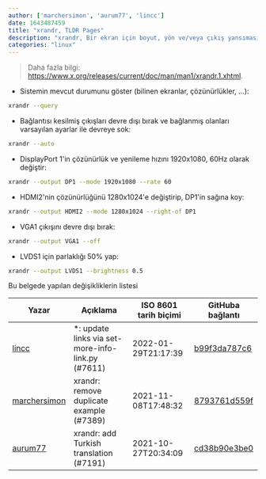 ```yaml
---
author: ['marchersimon', 'aurum77', 'lincc']
date: 1643487459
title: "xrandr, TLDR Pages"
description: "xrandr, Bir ekran için boyut, yön ve/veya çıkış yansımasını ayarla."
categories: "linux"
---
```

> Daha fazla bilgi: <https://www.x.org/releases/current/doc/man/man1/xrandr.1.xhtml>.

- Sistemin mevcut durumunu göster (bilinen ekranlar, çözünürlükler, ...):

```bash
xrandr --query
```

- Bağlantısı kesilmiş çıkışları devre dışı bırak ve bağlanmış olanları varsayılan ayarlar ile devreye sok:

```bash
xrandr --auto
```

- DisplayPort 1'in çözünürlük ve yenileme hızını 1920x1080, 60Hz olarak değiştir:

```bash
xrandr --output DP1 --mode 1920x1080 --rate 60
```

- HDMI2'nin çözünürlüğünü 1280x1024'e değiştirip, DP1'in sağına koy:

```bash
xrandr --output HDMI2 --mode 1280x1024 --right-of DP1
```

- VGA1 çıkışını devre dışı bırak:

```bash
xrandr --output VGA1 --off
```

- LVDS1 için parlaklığı 50% yap:

```bash
xrandr --output LVDS1 --brightness 0.5
```
Bu belgede yapılan değişikliklerin listesi


Yazar | Açıklama | ISO 8601 tarih biçimi | GitHuba bağlantı
------|-----|-----|-----
[lincc](mailto:46962923+blueskyson@users.noreply.github.com) | *: update links via set-more-info-link.py (#7611) | 2022-01-29T21:17:39 | [b99f3da787c6](https://github.com/tldr-pages/tldr/commit/b99f3da787c6f43a545b9cb5ebd8265b1367fbc4)
[marchersimon](mailto:50295997+marchersimon@users.noreply.github.com) | xrandr: remove duplicate example (#7389) | 2021-11-08T17:48:32 | [8793761d559f](https://github.com/tldr-pages/tldr/commit/8793761d559fedf3cb9f1a58705cbd044cba4cde)
[aurum77](mailto:58880138+aurum77@users.noreply.github.com) | xrandr: add Turkish translation (#7191) | 2021-10-27T20:34:09 | [cd38b90e3be0](https://github.com/tldr-pages/tldr/commit/cd38b90e3be0af731ea88f91724c4f6c84c5ddfe)

